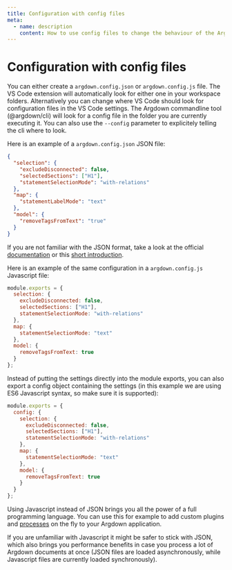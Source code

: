 ```yaml
---
title: Configuration with config files
meta:
  - name: description
    content: How to use config files to change the behaviour of the Argdown tools.
---
```


# Configuration with config files

You can either create a `argdown.config.json` or `argdown.config.js` file. The VS Code extension will automatically look for either one in your workspace folders. Alternatively you can change where VS Code should look for configuration files in the VS Code settings. The Argdown commandline tool (@argdown/cli) will look for a config file in the folder you are currently executing it. You can also use the `--config` parameter to explicitely telling the cli where to look.

Here is an example of a `argdown.config.json` JSON file:

```json
{
  "selection": {
    "excludeDisconnected": false,
    "selectedSections": ["H1"],
    "statementSelectionMode": "with-relations"
  },
  "map": {
    "statementLabelMode": "text"
  },
  "model": {
    "removeTagsFromText": "true"
  }
}
```

If you are not familiar with the JSON format, take a look at the official [documentation](https://www.json.org/) or this [short introduction](https://learnxinyminutes.com/docs/json/).

Here is an example of the same configuration in a `argdown.config.js` Javascript file:

```javascript
module.exports = {
  selection: {
    excludeDisconnected: false,
    selectedSections: ["H1"],
    statementSelectionMode: "with-relations"
  },
  map: {
    statementSelectionMode: "text"
  },
  model: {
    removeTagsFromText: true
  }
};
```

Instead of putting the settings directly into the module exports, you can also export a config object containing the settings (in this example we are using ES6 Javascript syntax, so make sure it is supported):

```javascript
module.exports = {
  config: {
    selection: {
      excludeDisconnected: false,
      selectedSections: ["H1"],
      statementSelectionMode: "with-relations"
    },
    map: {
      statementSelectionMode: "text"
    },
    model: {
      removeTagsFromText: true
    }
  }
};
```

Using Javascript instead of JSON brings you all the power of a full programming language.
You can use this for example to add custom plugins and [processes](/guide/running-custom-processes.html) on the fly to your Argdown application.

If you are unfamiliar with Javascript it might be safer to stick with JSON, which also brings you performance benefits in case you process a lot of Argdown documents at once (JSON files are loaded asynchronously, while Javascript files are currently loaded synchronously).
